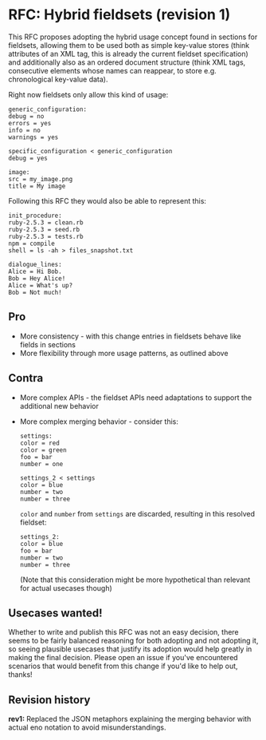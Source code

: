# RFC: Hybrid fieldsets (revision 1)

This RFC proposes adopting the hybrid usage concept found in sections for fieldsets, allowing them to be used both as simple key-value stores (think attributes of an XML tag, this is already the current fieldset specification) and additionally also as an ordered document structure (think XML tags, consecutive elements whose names can reappear, to store e.g. chronological key-value data).

Right now fieldsets only allow this kind of usage:

```eno
generic_configuration:
debug = no
errors = yes
info = no
warnings = yes

specific_configuration < generic_configuration
debug = yes

image:
src = my_image.png
title = My image
```

Following this RFC they would also be able to represent this:

```eno
init_procedure:
ruby-2.5.3 = clean.rb
ruby-2.5.3 = seed.rb
ruby-2.5.3 = tests.rb
npm = compile
shell = ls -ah > files_snapshot.txt

dialogue_lines:
Alice = Hi Bob.
Bob = Hey Alice!
Alice = What's up?
Bob = Not much!
```

## Pro

- More consistency - with this change entries in fieldsets behave like fields in sections
- More flexibility through more usage patterns, as outlined above

## Contra

- More complex APIs - the fieldset APIs need adaptations to support the additional new behavior
- More complex merging behavior - consider this:

  ```eno
  settings:
  color = red
  color = green
  foo = bar
  number = one

  settings_2 < settings
  color = blue
  number = two
  number = three
  ```

  `color` and `number` from `settings` are discarded, resulting in this resolved fieldset:

  ```eno
  settings_2:
  color = blue
  foo = bar
  number = two
  number = three
  ```
  (Note that this consideration might be more hypothetical than relevant for actual usecases though)

## Usecases wanted!

Whether to write and publish this RFC was not an easy decision, there seems to be fairly balanced reasoning for both adopting and not adopting it, so seeing plausible usecases that justify its adoption would help greatly in making the final decision. Please open an issue if you've encountered scenarios that would benefit from this change if you'd like to help out, thanks!


## Revision history

**rev1:** Replaced the JSON metaphors explaining the merging behavior with actual eno notation to avoid misunderstandings.
